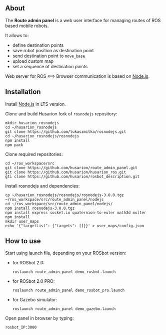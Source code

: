 ## About

The **Route admin panel** is a web user interface for managing routes of ROS based mobile robots.

It allows to:
- define destination points
- save robot position as destination point
- send destination point to `move_base`
- upload custom map
- set a sequence of destination points

Web server for ROS <==> Browser communication is based on [Node.js](https://nodejs.org/).

## Installation

Install [Node.js](https://nodejs.org/en/download/) in LTS version.

Clone and build Husarion fork of `rosnodejs` repository:
```
mkdir husarion_rosnodejs
cd ~/husarion_rosnodejs
git clone https://github.com/lukaszmitka/rosnodejs.git
cd ~/husarion_rosnodejs/rosnodejs
npm install
npm pack
```

Clone required repositories:
```
cd ~/ros_workspace/src
git clone https://github.com/husarion/route_admin_panel.git
git clone https://github.com/husarion/husarion_ros.git
gti clone https://github.com/husarion/rosbot_description.git
```

Install rosnodejs and dependencies:
```
cp ~/husarion_rosnodejs/rosnodejs/rosnodejs-3.0.0.tgz ~/ros_workspace/src/route_admin_panel/nodejs
cd ~/ros_workspace/src/route_admin_panel/nodejs/
npm install rosnodejs-3.0.0.tgz
npm install express socket.io quaternion-to-euler math3d multer
npm install
mkdir user_maps
echo '{"targetList": {"targets": []}}' > user_maps/config.json
```
## How to use

Start using launch file, depending on your ROSbot version:


- for ROSbot 2.0:
    ```
    roslaunch route_admin_panel demo_rosbot.launch
    ```

- for ROSbot 2.0 PRO:

    ```
    roslaunch route_admin_panel demo_rosbot_pro.launch
    ```
- for Gazebo simulator:
    ```
    roslaunch route_admin_panel demo_gazebo.launch
    ```

Open panel in browser by typing:
```
rosbot_IP:3000
```
